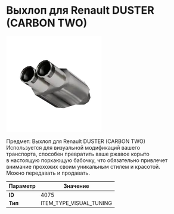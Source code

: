 # Выхлоп для Renault DUSTER (CARBON TWO)

![Item Image](../img/4075.webp?raw=true)

Предмет: Выхлоп для Renault DUSTER (CARBON TWO)<br>Используется для визуальной модификаций вашего<br>транспорта, способен превратить ваше ржавое корыто<br>в настоящую порхающую бабочку, что обязательно привлечет<br>внимание прохожих своим уникальным стилем и красотой.<br>Можно передавать и продавать.


| Параметр | Значение |
|----------|----------|
| **ID** | 4075 |
| **Тип** | ITEM_TYPE_VISUAL_TUNING |


